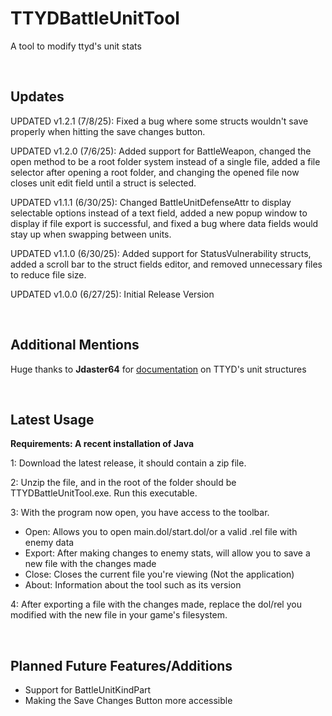 # TTYDBattleUnitTool
A tool to modify ttyd's unit stats

<br/>

## Updates

UPDATED v1.2.1 (7/8/25): Fixed a bug where some structs wouldn't save properly when hitting the save changes button.

UPDATED v1.2.0 (7/6/25): Added support for BattleWeapon, changed the open method to be a root folder system instead of a single file, added a file selector after opening a root folder, and changing the opened file now closes unit edit field until a struct is selected.

UPDATED v1.1.1 (6/30/25): Changed BattleUnitDefenseAttr to display selectable options instead of a text field, added a new popup window to display if file export is successful, and fixed a bug where data fields would stay up when swapping between units.

UPDATED v1.1.0 (6/30/25): Added support for StatusVulnerability structs, added a scroll bar to the struct fields editor, and removed unnecessary files to reduce file size.

UPDATED v1.0.0 (6/27/25): Initial Release Version

<br/>

## Additional Mentions

Huge thanks to **Jdaster64** for [documentation](https://github.com/jdaster64/ttyd-utils/blob/master/docs/ttyd_structures_pseudocode.txt) on TTYD's unit structures

<br/>

## Latest Usage

**Requirements: A recent installation of Java**

1: Download the latest release, it should contain a zip file.

2: Unzip the file, and in the root of the folder should be TTYDBattleUnitTool.exe. Run this executable.

3: With the program now open, you have access to the toolbar.
  - Open: Allows you to open main.dol/start.dol/or a valid .rel file with enemy data
  - Export: After making changes to enemy stats, will allow you to save a new file with the changes made
  - Close: Closes the current file you're viewing (Not the application)
  - About: Information about the tool such as its version

4: After exporting a file with the changes made, replace the dol/rel you modified with the new file in your game's filesystem.

<br/>

## Planned Future Features/Additions
  - Support for BattleUnitKindPart
  - Making the Save Changes Button more accessible
